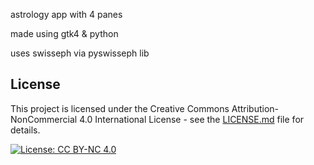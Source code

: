 astrology app with 4 panes

made using gtk4 & python

uses swisseph via pyswisseph lib

## License

This project is licensed under the Creative Commons Attribution-NonCommercial 4.0 International License - see the [LICENSE.md](LICENSE.md) file for details.

[![License: CC BY-NC 4.0](https://licensebuttons.net/l/by-nc/4.0/80x15.png)](https://creativecommons.org/licenses/by-nc/4.0/)
